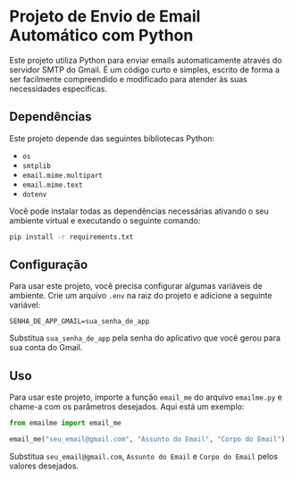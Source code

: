 # Projeto de Envio de Email Automático com Python

Este projeto utiliza Python para enviar emails automaticamente através do servidor SMTP do Gmail. É um código curto e simples, escrito de forma a ser facilmente compreendido e modificado para atender às suas necessidades específicas.

## Dependências

Este projeto depende das seguintes bibliotecas Python:

- `os`
- `smtplib`
- `email.mime.multipart`
- `email.mime.text`
- `dotenv`

Você pode instalar todas as dependências necessárias ativando o seu ambiente virtual e executando o seguinte comando:

```bash
pip install -r requirements.txt
```

## Configuração

Para usar este projeto, você precisa configurar algumas variáveis de ambiente. Crie um arquivo `.env` na raiz do projeto e adicione a seguinte variável:

```
SENHA_DE_APP_GMAIL=sua_senha_de_app
```

Substitua `sua_senha_de_app` pela senha do aplicativo que você gerou para sua conta do Gmail.

## Uso

Para usar este projeto, importe a função `email_me` do arquivo `emailme.py` e chame-a com os parâmetros desejados. Aqui está um exemplo:

```python
from emailme import email_me

email_me("seu_email@gmail.com", "Assunto do Email", "Corpo do Email")
```

Substitua `seu_email@gmail.com`, `Assunto do Email` e `Corpo do Email` pelos valores desejados.

